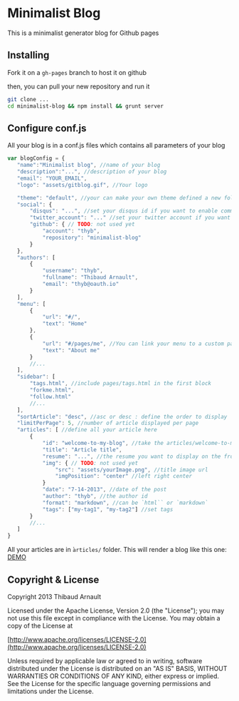 Minimalist Blog
===============

This is a minimalist generator blog for Github pages

Installing
----------

Fork it on a `gh-pages` branch to host it on github

then, you can pull your new repository and run it

 ```bash
git clone ...
cd minimalist-blog && npm install && grunt server
 ```

Configure conf.js
-----------------

All your blog is in a conf.js files which contains all parameters of your blog

 ```js
var blogConfig = {
	"name":"Minimalist blog", //name of your blog
	"description":"...", //description of your blog
	"email": "YOUR_EMAIL",
	"logo": "assets/gitblog.gif", //Your logo

	"theme": "default", //your can make your own theme defined a new folder in app/templates/
	"social": {
		"disqus": "...", //set your disqus id if you want to enable comments
		"twitter_account": "..." //set your twitter account if you want add some follow button,
		"github": { // TODO: not used yet
			"account": "thyb",
			"repository": "minimalist-blog"
		}
	},
	"authors": [
		{
			"username": "thyb",
			"fullname": "Thibaud Arnault",
			"email": "thyb@oauth.io"
		}
	],
	"menu": [
		{
			"url": "#/",
			"text": "Home"
		},
		{
			"url": "#/pages/me", //You can link your menu to a custom page
			"text": "About me"
		}
		//...
	],
	"sidebar": [
		"tags.html", //include pages/tags.html in the first block
		"forkme.html",
		"follow.html"
		//...
	],
	"sortArticle": "desc", //asc or desc : define the order to display
	"limitPerPage": 5, //number of article displayed per page
	"articles": [ //define all your article here
		{
			"id": "welcome-to-my-blog", //take the articles/welcome-to-my-blog.md file
			"title": "Article title",
			"resume": "...", //the resume you want to display on the front page
			"img": { // TODO: not used yet
				"src": "assets/yourImage.png", //title image url
				"imgPosition": "center" //left right center
			}
			"date": "7-14-2013", //date of the post
			"author": "thyb", //the author id
			"format": "markdown", //can be `html̀` or `markdown`
			"tags": ["my-tag1", "my-tag2"] //set tags
		}
		//...
	]
}
 ```

All your articles are in ̀`articles/` folder. This will render a blog like this one: [DEMO](http://thyb.github.io/minimalist-blog)

Copyright & License
-------------------

Copyright 2013 Thibaud Arnault

Licensed under the Apache License, Version 2.0 (the "License");
you may not use this file except in compliance with the License.
You may obtain a copy of the License at

   [http://www.apache.org/licenses/LICENSE-2.0](http://www.apache.org/licenses/LICENSE-2.0)

Unless required by applicable law or agreed to in writing, software
distributed under the License is distributed on an "AS IS" BASIS,
WITHOUT WARRANTIES OR CONDITIONS OF ANY KIND, either express or implied.
See the License for the specific language governing permissions and limitations under the License.